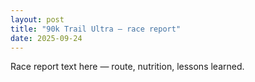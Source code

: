 ```yaml
---
layout: post
title: "90k Trail Ultra — race report"
date: 2025-09-24
---
```


Race report text here — route, nutrition, lessons learned.
